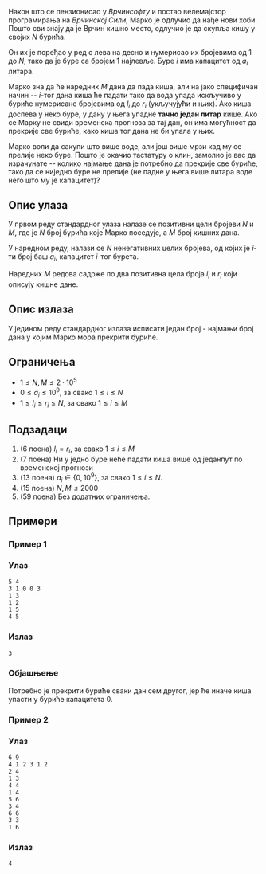 ﻿

Након што се пензионисао у *Врчинсофту* и постао велемајстор програмирања на *Врчинској Сили*, Марко је одлучио да нађе нови хоби. Пошто сви знају да је Врчин кишно место, одлучио је да скупља кишу у својих $N$ бурића. 

Он их је поређао у ред с лева на десно и нумерисао их бројевима од $1$ до $N$, тако да је буре са бројем $1$ најлевље. Буре $i$ има капацитет од $a_i$ литара. 

Марко зна да ће наредних $M$ дана да пада киша, али на јако специфичан начин -- $i$-тог дана киша ће падати тако да вода упада искључиво у буриће нумерисане бројевима од $l_i$ до $r_i$ (укључујући и њих). Ако киша доспева у неко буре, у дану у њега упадне **тачно један литар** кише. Ако се Марку не свиди временска прогноза за тај дан, он има могућност да прекрије све буриће, како киша тог дана не би упала у њих.

Марко воли да сакупи што више воде, али још више мрзи кад му се прелије неко буре. Пошто је окачио тастатуру о клин, замолио је вас да израчунате -- колико најмање дана је потребно да прекрије све буриће, тако да се ниједно буре не прелије (не падне у њега више литара воде него што му је капацитет)?

## Опис улаза

У првом реду стандардног улаза налазе се позитивни цели бројеви $N$ и $M$, где је $N$ број бурића које Марко поседује, а $M$ број кишних дана. 

У наредном реду, налази се $N$ ненегативних целих бројева, од којих је $i$-ти број баш $a_i$, капацитет $i$-тог бурета.

Наредних $M$ редова садрже по два позитивна цела броја $l_i$ и $r_i$ који описују кишне дане.

## Опис излаза

У једином реду стандардног излаза исписати један број - најмањи број дана у којим Марко мора прекрити буриће.

## Ограничења
- $1 \leq N, M \leq 2\cdot10^5$
- $0 \leq a_i \leq 10^9$, за свако $1 \leq i \leq N$
- $1 \leq l_i \leq r_i \leq N$, за свако $1 \leq i \leq M$

## Подзадаци

1. (6 поена) $l_i = r_i$, за свако $1 \leq i \leq M$
2. (7 поена) Ни у једно буре неће падати киша више од једанпут по временској прогнози
3. (13 поена) $a_i \in \{0, 10^9\}$, за свако $1 \leq i \leq N$.
4. (15 поена) $N, M \leq 2000$
5. (59 поена) Без додатних ограничења.

## Примери

### Пример 1

### Улаз

```
5 4
3 1 0 0 3
1 3
1 2
1 5
4 5
```

### Излаз

```
3
```
### Објашњење
Потребно је прекрити буриће сваки дан сем другог, јер ће иначе киша упасти у буриће капацитета $0$.

### Пример 2

### Улаз

```
6 9
4 1 2 3 1 2
2 4
1 3
4 4
1 4
5 6
3 4
6 6
3 3
1 6
```

### Излаз

```
4
```
